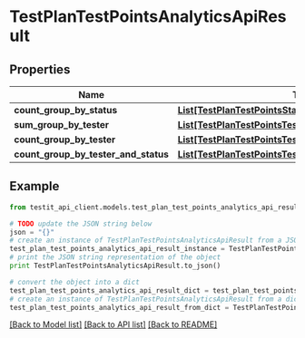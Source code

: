 # TestPlanTestPointsAnalyticsApiResult


## Properties
Name | Type | Description | Notes
------------ | ------------- | ------------- | -------------
**count_group_by_status** | [**List[TestPlanTestPointsStatusGroupApiResult]**](TestPlanTestPointsStatusGroupApiResult.md) |  | 
**sum_group_by_tester** | [**List[TestPlanTestPointsTesterGroupApiResult]**](TestPlanTestPointsTesterGroupApiResult.md) |  | 
**count_group_by_tester** | [**List[TestPlanTestPointsTesterGroupApiResult]**](TestPlanTestPointsTesterGroupApiResult.md) |  | 
**count_group_by_tester_and_status** | [**List[TestPlanTestPointsTesterAndStatusGroupApiResult]**](TestPlanTestPointsTesterAndStatusGroupApiResult.md) |  | 

## Example

```python
from testit_api_client.models.test_plan_test_points_analytics_api_result import TestPlanTestPointsAnalyticsApiResult

# TODO update the JSON string below
json = "{}"
# create an instance of TestPlanTestPointsAnalyticsApiResult from a JSON string
test_plan_test_points_analytics_api_result_instance = TestPlanTestPointsAnalyticsApiResult.from_json(json)
# print the JSON string representation of the object
print TestPlanTestPointsAnalyticsApiResult.to_json()

# convert the object into a dict
test_plan_test_points_analytics_api_result_dict = test_plan_test_points_analytics_api_result_instance.to_dict()
# create an instance of TestPlanTestPointsAnalyticsApiResult from a dict
test_plan_test_points_analytics_api_result_from_dict = TestPlanTestPointsAnalyticsApiResult.from_dict(test_plan_test_points_analytics_api_result_dict)
```
[[Back to Model list]](../README.md#documentation-for-models) [[Back to API list]](../README.md#documentation-for-api-endpoints) [[Back to README]](../README.md)


